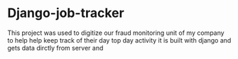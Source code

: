 # Django-job-tracker
This project was used to digitize our fraud monitoring unit of my company to help help keep track of their day top day activity it is built with django and gets data dirctly from server and
